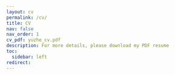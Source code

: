 ```yaml
---
layout: cv
permalink: /cv/
title: CV
nav: false
nav_order: 1
cv_pdf: yuzhe_cv.pdf
description: For more details, please download my PDF resume
toc:
  sidebar: left
redirect:
---
```


<!-- This is a description of the page. You can modify it in '_pages/cv.md'. You can also change or remove the top pdf download button. -->
